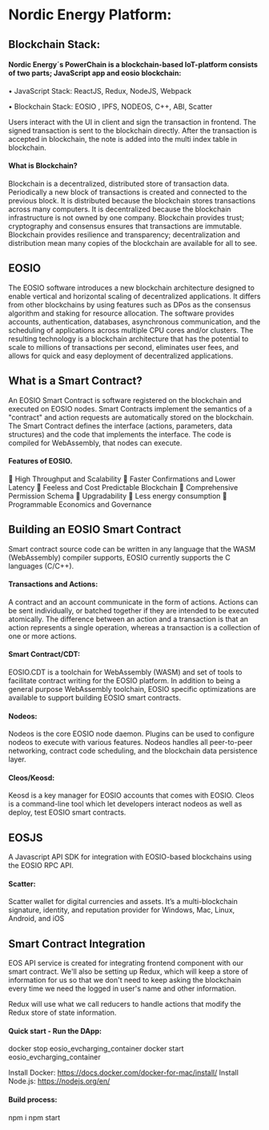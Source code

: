 
# Nordic Energy Platform:




## Blockchain Stack:

#### Nordic Energy´s PowerChain is a blockchain-based IoT-platform consists of two parts; JavaScript app and eosio blockchain: 

•	JavaScript Stack:  ReactJS, Redux, NodeJS, Webpack

•	Blockchain Stack: EOSIO , IPFS, NODEOS, C++, ABI, Scatter

Users interact with the UI in client and sign the transaction in frontend. The signed transaction is sent to the blockchain directly. After the transaction is accepted in blockchain, the note is added into the multi index table in blockchain.



#### What is Blockchain?

Blockchain is a decentralized, distributed store of transaction data. Periodically a new block of transactions is created and connected to the previous block. It is distributed because the blockchain stores transactions across many computers. It is decentralized because the blockchain infrastructure is not owned by one company. Blockchain provides trust; cryptography and consensus ensures that transactions are immutable. Blockchain provides resilience and transparency; decentralization and distribution mean many copies of the blockchain are available for all to see.


## EOSIO

The EOSIO software introduces a new blockchain architecture designed to enable vertical and horizontal scaling of decentralized applications. It differs from other blockchains by using features such as DPos as the consensus algorithm and staking for resource allocation. The software provides accounts, authentication, databases, asynchronous communication, and the scheduling of applications across multiple CPU cores and/or clusters. The resulting technology is a blockchain architecture that has the potential to scale to millions of transactions per second, eliminates user fees, and allows for quick and easy deployment of decentralized applications.

 

## What is a Smart Contract?

An EOSIO Smart Contract is software registered on the blockchain and executed on EOSIO nodes. Smart Contracts implement the semantics of a "contract" and action requests are automatically stored on the blockchain. The Smart Contract defines the interface (actions, parameters, data structures) and the code that implements the interface. The code is compiled for WebAssembly, that nodes can execute.


#### Features of EOSIO.

	High Throughput and Scalability
	Faster Confirmations and Lower Latency
	Feeless and Cost Predictable Blockchain
	Comprehensive Permission Schema
	Upgradability
	Less energy consumption
	Programmable Economics and Governance



## Building an EOSIO Smart Contract

Smart contract source code can be written in any language that the WASM (WebAssembly) compiler supports, EOSIO currently supports the C languages (C/C++).


#### Transactions and Actions:

A contract and an account communicate in the form of actions. Actions can be sent individually, or batched together if they are intended to be executed atomically. The difference between an action and a transaction is that an action represents a single operation, whereas a transaction is a collection of one or more actions.


#### Smart Contract/CDT:

EOSIO.CDT is a toolchain for WebAssembly (WASM) and set of tools to facilitate contract writing for the EOSIO platform. In addition to being a general purpose WebAssembly toolchain, EOSIO specific optimizations are available to support building EOSIO smart contracts.

#### Nodeos:

Nodeos is the core EOSIO node daemon. Plugins can be used to configure nodeos to execute with various features. Nodeos handles all peer-to-peer networking, contract code scheduling, and the blockchain data persistence layer.

#### Cleos/Keosd:

Keosd is a key manager for EOSIO accounts that comes with EOSIO. Cleos is a command-line tool which let developers interact nodeos as well as deploy, test EOSIO smart contracts.
 


## EOSJS

A Javascript API SDK for integration with EOSIO-based blockchains using the EOSIO RPC API.


#### Scatter:

Scatter wallet for digital currencies and assets. It’s a multi-blockchain signature, identity, and reputation provider for Windows, Mac, Linux, Android, and iOS




## Smart Contract Integration

EOS API service is created for integrating frontend component with our smart contract. We'll also be setting up Redux, which will keep a store of information for us so that we don't need to keep asking the blockchain every time we need the logged in user's name and other information. 

Redux will use what we call reducers to handle actions that modify the Redux store of state information.



#### Quick start - Run the DApp:

docker stop eosio_evcharging_container
docker start eosio_evcharging_container

Install Docker: https://docs.docker.com/docker-for-mac/install/ 
Install Node.js: https://nodejs.org/en/

 
#### Build process:

npm i
npm start



